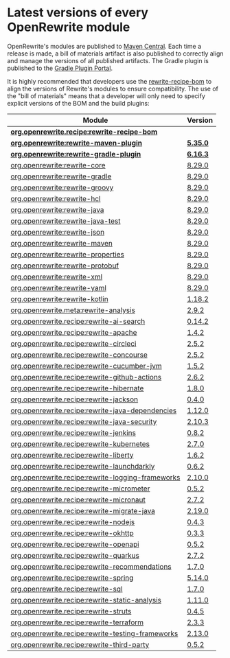 # Latest versions of every OpenRewrite module

OpenRewrite's modules are published to [Maven Central](https://search.maven.org/search?q=org.openrewrite).
Each time a release is made, a bill of materials artifact is also published to correctly align and manage the versions of all published artifacts.
The Gradle plugin is published to the [Gradle Plugin Portal](https://plugins.gradle.org/plugin/org.openrewrite.rewrite).

It is highly recommended that developers use the [rewrite-recipe-bom](https://github.com/openrewrite/rewrite-recipe-bom)
to align the versions of Rewrite's modules to ensure compatibility.
The use of the "bill of materials" means that a developer will only need to specify explicit versions of the BOM and the build plugins:

| Module                                                                                                                | Version    |
|-----------------------------------------------------------------------------------------------------------------------| ---------- |
| [**org.openrewrite.recipe:rewrite-recipe-bom**](https://github.com/openrewrite/rewrite-recipe-bom)                    |            |
| [**org.openrewrite:rewrite-maven-plugin**](https://github.com/openrewrite/rewrite-maven-plugin)                       | **[5.35.0](https://github.com/openrewrite/rewrite-maven-plugin/releases/tag/v5.35.0)** |
| [**org.openrewrite:rewrite-gradle-plugin**](https://github.com/openrewrite/rewrite-gradle-plugin)                     | **[6.16.3](https://github.com/openrewrite/rewrite-gradle-plugin/releases/tag/v6.16.3)** |
| [org.openrewrite:rewrite-core](https://github.com/openrewrite/rewrite)                                                | [8.29.0](https://github.com/openrewrite/rewrite/releases/tag/v8.29.0) |
| [org.openrewrite:rewrite-gradle](https://github.com/openrewrite/rewrite)                                              | [8.29.0](https://github.com/openrewrite/rewrite/releases/tag/v8.29.0) |
| [org.openrewrite:rewrite-groovy](https://github.com/openrewrite/rewrite)                                              | [8.29.0](https://github.com/openrewrite/rewrite/releases/tag/v8.29.0) |
| [org.openrewrite:rewrite-hcl](https://github.com/openrewrite/rewrite)                                                 | [8.29.0](https://github.com/openrewrite/rewrite/releases/tag/v8.29.0) |
| [org.openrewrite:rewrite-java](https://github.com/openrewrite/rewrite)                                                | [8.29.0](https://github.com/openrewrite/rewrite/releases/tag/v8.29.0) |
| [org.openrewrite:rewrite-java-test](https://github.com/openrewrite/rewrite-java-test)                                 | [8.29.0](https://github.com/openrewrite/rewrite-java-test/releases/tag/v8.29.0) |
| [org.openrewrite:rewrite-json](https://github.com/openrewrite/rewrite)                                                | [8.29.0](https://github.com/openrewrite/rewrite/releases/tag/v8.29.0) |
| [org.openrewrite:rewrite-maven](https://github.com/openrewrite/rewrite)                                               | [8.29.0](https://github.com/openrewrite/rewrite/releases/tag/v8.29.0) |
| [org.openrewrite:rewrite-properties](https://github.com/openrewrite/rewrite)                                          | [8.29.0](https://github.com/openrewrite/rewrite/releases/tag/v8.29.0) |
| [org.openrewrite:rewrite-protobuf](https://github.com/openrewrite/rewrite-protobuf)                                   | [8.29.0](https://github.com/openrewrite/rewrite-protobuf/releases/tag/v8.29.0) |
| [org.openrewrite:rewrite-xml](https://github.com/openrewrite/rewrite)                                                 | [8.29.0](https://github.com/openrewrite/rewrite/releases/tag/v8.29.0) |
| [org.openrewrite:rewrite-yaml](https://github.com/openrewrite/rewrite)                                                | [8.29.0](https://github.com/openrewrite/rewrite/releases/tag/v8.29.0) |
| [org.openrewrite:rewrite-kotlin](https://github.com/openrewrite/rewrite-kotlin)                                       | [1.18.2](https://github.com/openrewrite/rewrite-kotlin/releases/tag/v1.18.2) |
| [org.openrewrite.meta:rewrite-analysis](https://github.com/openrewrite/rewrite-analysis)                              | [2.9.2](https://github.com/openrewrite/rewrite-analysis/releases/tag/v2.9.2) |
| [org.openrewrite.recipe:rewrite-ai-search](https://github.com/openrewrite/rewrite-ai-search)                          | [0.14.2](https://github.com/openrewrite/rewrite-ai-search/releases/tag/v0.14.2) |
| [org.openrewrite.recipe:rewrite-apache](https://github.com/openrewrite/rewrite-apache)                                | [1.4.2](https://github.com/openrewrite/rewrite-apache/releases/tag/v1.4.2) |
| [org.openrewrite.recipe:rewrite-circleci](https://github.com/openrewrite/rewrite-circleci)                            | [2.5.2](https://github.com/openrewrite/rewrite-circleci/releases/tag/v2.5.2) |
| [org.openrewrite.recipe:rewrite-concourse](https://github.com/openrewrite/rewrite-concourse)                          | [2.5.2](https://github.com/openrewrite/rewrite-concourse/releases/tag/v2.5.2) |
| [org.openrewrite.recipe:rewrite-cucumber-jvm](https://github.com/openrewrite/rewrite-cucumber-jvm)                    | [1.5.2](https://github.com/openrewrite/rewrite-cucumber-jvm/releases/tag/v1.5.2) |
| [org.openrewrite.recipe:rewrite-github-actions](https://github.com/openrewrite/rewrite-github-actions)                | [2.6.2](https://github.com/openrewrite/rewrite-github-actions/releases/tag/v2.6.2) |
| [org.openrewrite.recipe:rewrite-hibernate](https://github.com/openrewrite/rewrite-hibernate)                          | [1.8.0](https://github.com/openrewrite/rewrite-hibernate/releases/tag/v1.8.0) |
| [org.openrewrite.recipe:rewrite-jackson](https://github.com/openrewrite/rewrite-jackson)                              | [0.4.0](https://github.com/openrewrite/rewrite-jackson/releases/tag/v0.4.0) |
| [org.openrewrite.recipe:rewrite-java-dependencies](https://github.com/openrewrite/rewrite-java-dependencies)          | [1.12.0](https://github.com/openrewrite/rewrite-java-dependencies/releases/tag/v1.12.0) |
| [org.openrewrite.recipe:rewrite-java-security](https://github.com/openrewrite/rewrite-java-security)                  | [2.10.3](https://github.com/openrewrite/rewrite-java-security/releases/tag/v2.10.3) |
| [org.openrewrite.recipe:rewrite-jenkins](https://github.com/openrewrite/rewrite-jenkins)                              | [0.8.2](https://github.com/openrewrite/rewrite-jenkins/releases/tag/v0.8.2) |
| [org.openrewrite.recipe:rewrite-kubernetes](https://github.com/openrewrite/rewrite-kubernetes)                        | [2.7.0](https://github.com/openrewrite/rewrite-kubernetes/releases/tag/v2.7.0) |
| [org.openrewrite.recipe:rewrite-liberty](https://github.com/openrewrite/rewrite-liberty)                              | [1.6.2](https://github.com/openrewrite/rewrite-liberty/releases/tag/v1.6.2) |
| [org.openrewrite.recipe:rewrite-launchdarkly](https://github.com/openrewrite/rewrite-launchdarkly)                    | [0.6.2](https://github.com/openrewrite/rewrite-launchdarkly/releases/tag/v0.6.2) |
| [org.openrewrite.recipe:rewrite-logging-frameworks](https://github.com/openrewrite/rewrite-logging-frameworks)        | [2.10.0](https://github.com/openrewrite/rewrite-logging-frameworks/releases/tag/v2.10.0) |
| [org.openrewrite.recipe:rewrite-micrometer](https://github.com/openrewrite/rewrite-micrometer)                        | [0.5.2](https://github.com/openrewrite/rewrite-micrometer/releases/tag/v0.5.2) |
| [org.openrewrite.recipe:rewrite-micronaut](https://github.com/openrewrite/rewrite-micronaut)                          | [2.7.2](https://github.com/openrewrite/rewrite-micronaut/releases/tag/v2.7.2) |
| [org.openrewrite.recipe:rewrite-migrate-java](https://github.com/openrewrite/rewrite-migrate-java)                    | [2.19.0](https://github.com/openrewrite/rewrite-migrate-java/releases/tag/v2.19.0) |
| [org.openrewrite.recipe:rewrite-nodejs](https://github.com/openrewrite/rewrite-nodejs)                                | [0.4.3](https://github.com/openrewrite/rewrite-nodejs/releases/tag/v0.4.3) |
| [org.openrewrite.recipe:rewrite-okhttp](https://github.com/openrewrite/rewrite-okhttp)                                | [0.3.3](https://github.com/openrewrite/rewrite-okhttp/releases/tag/v0.3.3) |
| [org.openrewrite.recipe:rewrite-openapi](https://github.com/openrewrite/rewrite-openapi)                              | [0.5.2](https://github.com/openrewrite/rewrite-openapi/releases/tag/v0.5.2) |
| [org.openrewrite.recipe:rewrite-quarkus](https://github.com/openrewrite/rewrite-quarkus)                              | [2.7.2](https://github.com/openrewrite/rewrite-quarkus/releases/tag/v2.7.2) |
| [org.openrewrite.recipe:rewrite-recommendations](https://github.com/openrewrite/rewrite-recommendations)              | [1.7.0](https://github.com/openrewrite/rewrite-recommendations/releases/tag/v1.7.0) |
| [org.openrewrite.recipe:rewrite-spring](https://github.com/openrewrite/rewrite-spring)                                | [5.14.0](https://github.com/openrewrite/rewrite-spring/releases/tag/v5.14.0) |
| [org.openrewrite.recipe:rewrite-sql](https://github.com/openrewrite/rewrite-sql)                                      | [1.7.0](https://github.com/openrewrite/rewrite-sql/releases/tag/v1.7.0) |
| [org.openrewrite.recipe:rewrite-static-analysis](https://github.com/openrewrite/rewrite-static-analysis)              | [1.11.0](https://github.com/openrewrite/rewrite-static-analysis/releases/tag/v1.11.0) |
| [org.openrewrite.recipe:rewrite-struts](https://github.com/openrewrite/rewrite-struts)                                | [0.4.5](https://github.com/openrewrite/rewrite-struts/releases/tag/v0.4.5) |
| [org.openrewrite.recipe:rewrite-terraform](https://github.com/openrewrite/rewrite-terraform)                          | [2.3.3](https://github.com/openrewrite/rewrite-terraform/releases/tag/v2.3.3) |
| [org.openrewrite.recipe:rewrite-testing-frameworks](https://github.com/openrewrite/rewrite-testing-frameworks)        | [2.13.0](https://github.com/openrewrite/rewrite-testing-frameworks/releases/tag/v2.13.0) |
| [org.openrewrite.recipe:rewrite-third-party](https://github.com/openrewrite/rewrite-third-party)                      | [0.5.2](https://github.com/openrewrite/rewrite-third-party/releases/tag/v0.5.2) |
